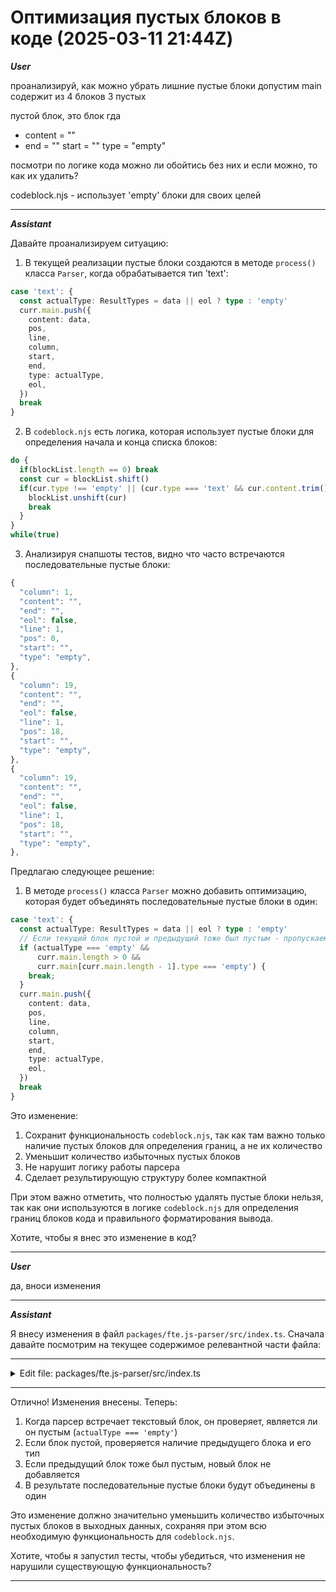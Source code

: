 <!-- Generated by SpecStory -->

# Оптимизация пустых блоков в коде (2025-03-11 21:44Z)

_**User**_

проанализируй, как можно убрать лишние пустые блоки
допустим main содержит из 4 блоков 3 пустых

пустой блок, это блок гда
- content = ""
- end = ""
start = ""
type = "empty"

посмотри по логике кода можно ли обойтись без них
и если можно, то как их удалить?

codeblock.njs - использует 'empty' блоки для своих целей

---

_**Assistant**_

Давайте проанализируем ситуацию:

1. В текущей реализации пустые блоки создаются в методе `process()` класса `Parser`, когда обрабатывается тип 'text':

```typescript
case 'text': {
  const actualType: ResultTypes = data || eol ? type : 'empty'
  curr.main.push({
    content: data,
    pos,
    line,
    column,
    start,
    end,
    type: actualType,
    eol,
  })
  break
}
```

2. В `codeblock.njs` есть логика, которая использует пустые блоки для определения начала и конца списка блоков:

```javascript
do {
  if(blockList.length == 0) break
  const cur = blockList.shift()
  if(cur.type !== 'empty' || (cur.type === 'text' && cur.content.trim())) {
    blockList.unshift(cur)
    break
  }
}
while(true)
```

3. Анализируя снапшоты тестов, видно что часто встречаются последовательные пустые блоки:

```javascript
{
  "column": 1,
  "content": "",
  "end": "",
  "eol": false,
  "line": 1,
  "pos": 0,
  "start": "",
  "type": "empty",
},
{
  "column": 19,
  "content": "",
  "end": "",
  "eol": false,
  "line": 1,
  "pos": 18,
  "start": "",
  "type": "empty",
},
{
  "column": 19,
  "content": "",
  "end": "",
  "eol": false,
  "line": 1,
  "pos": 18,
  "start": "",
  "type": "empty",
},
```

Предлагаю следующее решение:

1. В методе `process()` класса `Parser` можно добавить оптимизацию, которая будет объединять последовательные пустые блоки в один:

```typescript
case 'text': {
  const actualType: ResultTypes = data || eol ? type : 'empty'
  // Если текущий блок пустой и предыдущий тоже был пустым - пропускаем
  if (actualType === 'empty' && 
      curr.main.length > 0 && 
      curr.main[curr.main.length - 1].type === 'empty') {
    break;
  }
  curr.main.push({
    content: data,
    pos,
    line,
    column,
    start,
    end,
    type: actualType,
    eol,
  })
  break
}
```

Это изменение:
1. Сохранит функциональность `codeblock.njs`, так как там важно только наличие пустых блоков для определения границ, а не их количество
2. Уменьшит количество избыточных пустых блоков
3. Не нарушит логику работы парсера
4. Сделает результирующую структуру более компактной

При этом важно отметить, что полностью удалять пустые блоки нельзя, так как они используются в логике `codeblock.njs` для определения границ блоков кода и правильного форматирования вывода.

Хотите, чтобы я внес это изменение в код?

---

_**User**_

да, вноси изменения

---

_**Assistant**_

Я внесу изменения в файл `packages/fte.js-parser/src/index.ts`. Сначала давайте посмотрим на текущее содержимое релевантной части файла:

---

<details><summary>Edit file: packages/fte.js-parser/src/index.ts</summary>

undefined

**Chunk 1**
Lines added: 6, lines removed: undefined

```diff
@@ -694,4 +694,10 @@
          case 'text': {
            const actualType: ResultTypes = data || eol ? type : 'empty'
+           // Если текущий блок пустой и предыдущий тоже был пустым - пропускаем
+           if (actualType === 'empty' &&
+               curr.main.length > 0 &&
+               curr.main[curr.main.length - 1].type === 'empty') {
+             break;
+           }
            curr.main.push({
              content: data,
```

</details>

---

Отлично! Изменения внесены. Теперь:

1. Когда парсер встречает текстовый блок, он проверяет, является ли он пустым (`actualType === 'empty'`)
2. Если блок пустой, проверяется наличие предыдущего блока и его тип
3. Если предыдущий блок тоже был пустым, новый блок не добавляется
4. В результате последовательные пустые блоки будут объединены в один

Это изменение должно значительно уменьшить количество избыточных пустых блоков в выходных данных, сохраняя при этом всю необходимую функциональность для `codeblock.njs`.

Хотите, чтобы я запустил тесты, чтобы убедиться, что изменения не нарушили существующую функциональность?

---

